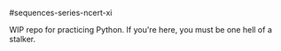#sequences-series-ncert-xi

WIP repo for practicing Python. If you're here, you must be one hell of a stalker.
